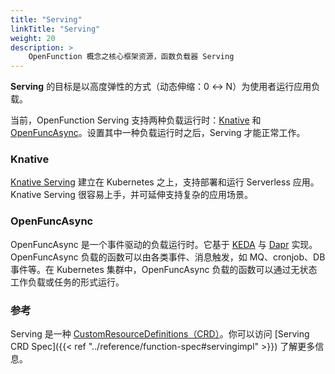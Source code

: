 ```yaml
---
title: "Serving"
linkTitle: "Serving"
weight: 20
description: >
    OpenFunction 概念之核心框架资源，函数负载器 Serving
---
```


**Serving** 的目标是以高度弹性的方式（动态伸缩：0 <-> N）为使用者运行应用负载。

当前，OpenFunction Serving 支持两种负载运行时：[Knative](#knative) 和 [OpenFuncAsync](#openfuncasync)。设置其中一种负载运行时之后，Serving 才能正常工作。

### Knative

[Knative Serving](https://github.com/knative/serving) 建立在 Kubernetes 之上，支持部署和运行 Serverless 应用。Knative Serving 很容易上手，并可延伸支持复杂的应用场景。

### OpenFuncAsync

OpenFuncAsync 是一个事件驱动的负载运行时。它基于 [KEDA](https://keda.sh/) 与 [Dapr](https://dapr.io/) 实现。OpenFuncAsync 负载的函数可以由各类事件、消息触发，如 MQ、cronjob、DB 事件等。在 Kubernetes 集群中，OpenFuncAsync 负载的函数可以通过无状态工作负载或任务的形式运行。

### 参考

Serving 是一种 [CustomResourceDefinitions（CRD）](https://kubernetes.io/docs/tasks/extend-kubernetes/custom-resources/custom-resource-definitions/)。你可以访问 [Serving CRD Spec]({{< ref "../reference/function-spec#servingimpl" >}}) 了解更多信息。
